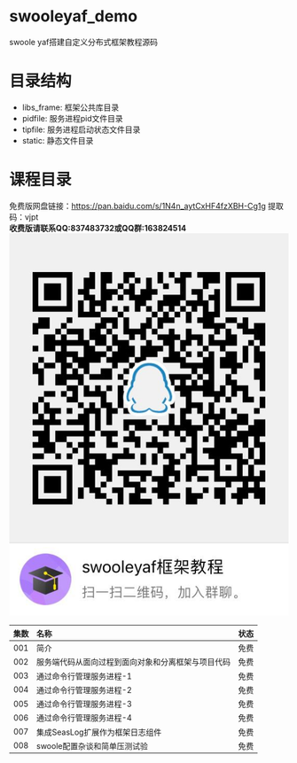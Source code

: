# swooleyaf_demo
swoole yaf搭建自定义分布式框架教程源码

# 目录结构
- libs_frame: 框架公共库目录
- pidfile: 服务进程pid文件目录
- tipfile: 服务进程启动状态文件目录
- static: 静态文件目录 

# <a name="1">课程目录</a>
免费版网盘链接：https://pan.baidu.com/s/1N4n_aytCxHF4fzXBH-Cg1g 提取码：vjpt<br/>
**收费版请联系QQ:837483732或QQ群:163824514<br/>**
[![QQ群](static/qqqun.jpg)](QQ群)

|集数|名称|状态|
| :---: | :--- | :---: |
|001|简介|免费|
|002|服务端代码从面向过程到面向对象和分离框架与项目代码|免费|
|003|通过命令行管理服务进程-1|免费|
|004|通过命令行管理服务进程-2|免费|
|005|通过命令行管理服务进程-3|免费|
|006|通过命令行管理服务进程-4|免费|
|007|集成SeasLog扩展作为框架日志组件|免费|
|008|swoole配置杂谈和简单压测试验|免费|